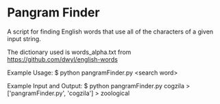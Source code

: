 Pangram Finder
=============

A script for finding English words that use all of the characters of a given input string.

The dictionary used is words_alpha.txt from https://github.com/dwyl/english-words

Example Usage:
$ python pangramFinder.py \<search word\>

Example Input and Output:
$ python pangramFinder.py cogzila
\> \['pangramFinder.py', 'cogzila'\]
\> zoological